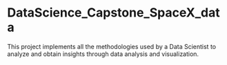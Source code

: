 # DataScience_Capstone_SpaceX_data
This project implements all the methodologies used by a Data Scientist to analyze and obtain insights through data analysis and visualization.
